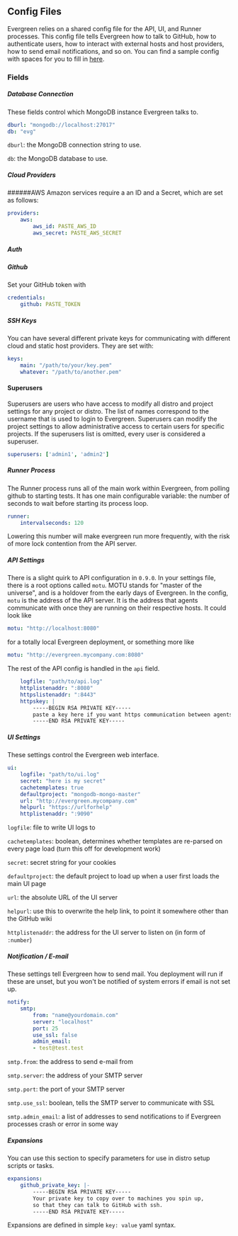 ## Config Files
Evergreen relies on a shared config file for the API, UI, and Runner processes.
This config file tells Evergreen how to talk to GitHub, how to authenticate users, how to interact with external hosts and host providers, how to send email notifications, and so on.
You can find a sample config with spaces for you to fill in [here](https://github.com/evergreen-ci/evergreen/blob/master/docs/evg_example_config.yml).

### Fields
##### Database Connection
These fields control which MongoDB instance Evergreen talks to.
```yaml
dburl: "mongodb://localhost:27017"
db: "evg"
```

`dburl`: the MongoDB connection string to use.

`db`: the MongoDB database to use.

##### Cloud Providers
######AWS
Amazon services require a an ID and a Secret, which are set as follows:
```yaml
providers:
    aws:
        aws_id: PASTE_AWS_ID
        aws_secret: PASTE_AWS_SECRET
```

##### Auth

##### Github
Set your GitHub token with
```yaml
credentials:
    github: PASTE_TOKEN
```

##### SSH Keys
You can have several different private keys for communicating with different cloud and static host providers.
They are set with:
```yaml
keys:
    main: "/path/to/your/key.pem"
    whatever: "/path/to/another.pem"
```

#### Superusers 
Superusers are users who have access to modify all distro and project settings for any project or distro. The list of names correspond to the username that is used to login to Evergreen. Superusers can modify the project settings to allow administrative access to certain users for specific projects. If the superusers list is omitted, every user is considered a superuser. 
```yaml
superusers: ['admin1', 'admin2']
```


##### Runner Process
The Runner process runs all of the main work within Evergreen, from polling github to starting tests.
It has one main configurable variable: the number of seconds to wait before starting its process loop.
```yaml
runner:
    intervalseconds: 120
```
Lowering this number will make evergreen run more frequently, with the risk of more lock contention from the API server.

##### API Settings
There is a slight quirk to API configuration in `0.9.0`.
In your settings file, there is a root options called `motu`. 
MOTU stands for "master of the universe", and is a holdover from the early days of Evergreen.
In the config, `motu` is the address of the API server.
It is the address that agents communicate with once they are running on their respective hosts.
It could look like
```yaml
motu: "http://localhost:8080"
```
for a totally local Evergreen deployment, or something more like
```yaml
motu: "http://evergreen.mycompany.com:8080"
```

The rest of the API config is handled in the `api` field. 
```yaml
    logfile: "path/to/api.log"
    httplistenaddr: ":8080"
    httpslistenaddr: ":8443"
    httpskey: |
        -----BEGIN RSA PRIVATE KEY-----
        paste a key here if you want https communication between agents and the API server
        -----END RSA PRIVATE KEY-----
```

##### UI Settings
These settings control the Evergreen web interface.
```yaml
ui:
    logfile: "path/to/ui.log"
    secret: "here is my secret"
    cachetemplates: true
    defaultproject: "mongodb-mongo-master"
    url: "http://evergreen.mycompany.com"
    helpurl: "https://urlforhelp"
    httplistenaddr: ":9090"
```

`logfile`: file to write UI logs to

`cachetemplates`: boolean, determines whether templates are re-parsed on every page load (turn this off for development work)

`secret`: secret string for your cookies

`defaultproject`: the default project to load up when a user first loads the main UI page

`url`: the absolute URL of the UI server

`helpurl`: use this to overwrite the help link, to point it somewhere other than the GitHub wiki

`httplistenaddr`: the address for the UI server to listen on (in form of `:number`)


##### Notification / E-mail
These settings tell Evergreen how to send mail. 
You deployment will run if these are unset, but you won't be notified of system errors if email is not set up.
```yaml
notify:
    smtp:
        from: "name@yourdomain.com"
        server: "localhost"
        port: 25
        use_ssl: false
        admin_email:
        - test@test.test
```
`smtp.from`: the address to send e-mail from

`smtp.server`: the address of your SMTP server

`smtp.port`: the port of your SMTP server

`smtp.use_ssl`: boolean, tells the SMTP server to communicate with SSL

`smtp.admin_email`: a list of addresses to send notifications to if Evergreen processes crash or error in some way


##### Expansions
You can use this section to specify parameters for use in distro setup scripts or tasks. 
```yaml
expansions: 
    github_private_key: |-
        -----BEGIN RSA PRIVATE KEY-----
        Your private key to copy over to machines you spin up,
        so that they can talk to GitHub with ssh.
        -----END RSA PRIVATE KEY-----
```
Expansions are defined in simple `key: value` yaml syntax.
